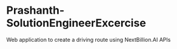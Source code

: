 # Prashanth-SolutionEngineerExcercise
Web application to create a driving route using NextBillion.AI APIs
